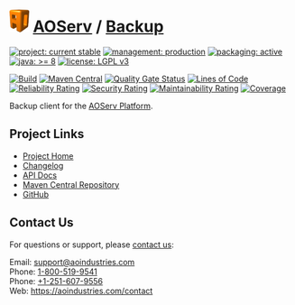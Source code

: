 # [<img src="ao-logo.png" alt="AO Logo" width="35" height="40">](https://github.com/aoindustries) [AOServ](https://aoindustries.com/aoserv/) / [Backup](https://github.com/aoindustries/aoserv-backup)

[![project: current stable](https://aoindustries.com/ao-badges/project-current-stable.svg)](https://aoindustries.com/life-cycle#project-current-stable)
[![management: production](https://aoindustries.com/ao-badges/management-production.svg)](https://aoindustries.com/life-cycle#management-production)
[![packaging: active](https://aoindustries.com/ao-badges/packaging-active.svg)](https://aoindustries.com/life-cycle#packaging-active)  
[![java: &gt;= 8](https://aoindustries.com/ao-badges/java-8.svg)](https://docs.oracle.com/javase/8/docs/api/)
[![license: LGPL v3](https://aoindustries.com/ao-badges/license-lgpl-3.0.svg)](https://www.gnu.org/licenses/lgpl-3.0)

[![Build](https://github.com/aoindustries/aoserv-backup/workflows/Build/badge.svg?branch=master)](https://github.com/aoindustries/aoserv-backup/actions?query=workflow%3ABuild)
[![Maven Central](https://maven-badges.herokuapp.com/maven-central/com.aoindustries/aoserv-backup/badge.svg)](https://maven-badges.herokuapp.com/maven-central/com.aoindustries/aoserv-backup)
[![Quality Gate Status](https://sonarcloud.io/api/project_badges/measure?branch=master&project=com.aoapps.platform%3Aaoapps-backup&metric=alert_status)](https://sonarcloud.io/dashboard?branch=master&id=com.aoapps.platform%3Aaoapps-backup)
[![Lines of Code](https://sonarcloud.io/api/project_badges/measure?branch=master&project=com.aoapps.platform%3Aaoapps-backup&metric=ncloc)](https://sonarcloud.io/component_measures?branch=master&id=com.aoapps.platform%3Aaoapps-backup&metric=ncloc)  
[![Reliability Rating](https://sonarcloud.io/api/project_badges/measure?branch=master&project=com.aoapps.platform%3Aaoapps-backup&metric=reliability_rating)](https://sonarcloud.io/component_measures?branch=master&id=com.aoapps.platform%3Aaoapps-backup&metric=Reliability)
[![Security Rating](https://sonarcloud.io/api/project_badges/measure?branch=master&project=com.aoapps.platform%3Aaoapps-backup&metric=security_rating)](https://sonarcloud.io/component_measures?branch=master&id=com.aoapps.platform%3Aaoapps-backup&metric=Security)
[![Maintainability Rating](https://sonarcloud.io/api/project_badges/measure?branch=master&project=com.aoapps.platform%3Aaoapps-backup&metric=sqale_rating)](https://sonarcloud.io/component_measures?branch=master&id=com.aoapps.platform%3Aaoapps-backup&metric=Maintainability)
[![Coverage](https://sonarcloud.io/api/project_badges/measure?branch=master&project=com.aoapps.platform%3Aaoapps-backup&metric=coverage)](https://sonarcloud.io/component_measures?branch=master&id=com.aoapps.platform%3Aaoapps-backup&metric=Coverage)

Backup client for the [AOServ Platform](https://aoindustries.com/aoserv/).

## Project Links
* [Project Home](https://aoindustries.com/aoserv/backup/)
* [Changelog](https://aoindustries.com/aoserv/backup/changelog)
* [API Docs](https://aoindustries.com/aoserv/backup/apidocs/)
* [Maven Central Repository](https://search.maven.org/artifact/com.aoindustries/aoserv-backup)
* [GitHub](https://github.com/aoindustries/aoserv-backup)

## Contact Us
For questions or support, please [contact us](https://aoindustries.com/contact):

Email: [support@aoindustries.com](mailto:support@aoindustries.com)  
Phone: [1-800-519-9541](tel:1-800-519-9541)  
Phone: [+1-251-607-9556](tel:+1-251-607-9556)  
Web: https://aoindustries.com/contact
